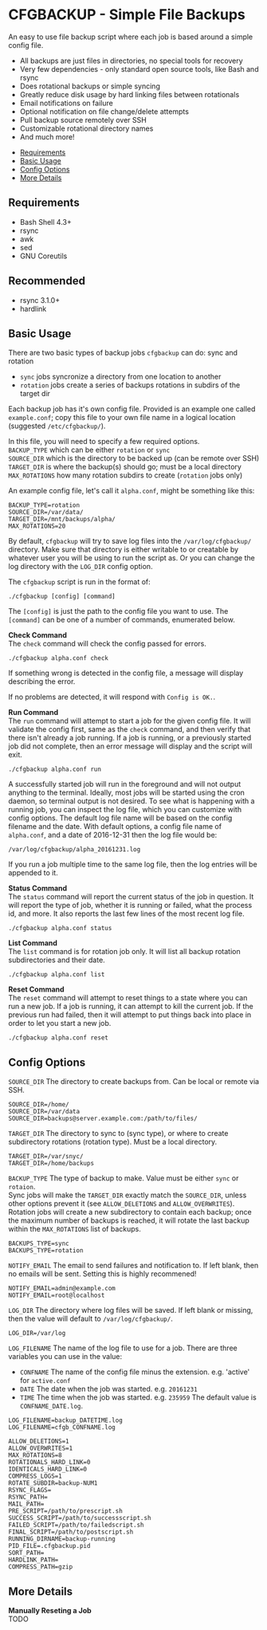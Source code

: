 CFGBACKUP - Simple File Backups
========================================
An easy to use file backup script where each job is based around a simple config file.  
 - All backups are just files in directories, no special tools for recovery
 - Very few dependencies - only standard open source tools, like Bash and rsync
 - Does rotational backups or simple syncing
 - Greatly reduce disk usage by hard linking files between rotationals
 - Email notifications on failure
 - Optional notification on file change/delete attempts
 - Pull backup source remotely over SSH
 - Customizable rotational directory names
 - And much more!

* [Requirements](#requirements)
* [Basic Usage](#basic-usage)
* [Config Options](#config-options)
* [More Details](#more-details)


Requirements
------------------------
- Bash Shell 4.3+
- rsync
- awk
- sed
- GNU Coreutils

Recommended
------------------------
- rsync 3.1.0+
- hardlink


Basic Usage
------------------------
There are two basic types of backup jobs `cfgbackup` can do: sync and rotation  
 - `sync` jobs syncronize a directory from one location to another
 - `rotation` jobs create a series of backups rotations in subdirs of the target dir

Each backup job has it's own config file. Provided is an example one called `example.conf`;
copy this file to your own file name in a logical location (suggested `/etc/cfgbackup/`).  

In this file, you will need to specify a few required options.  
`BACKUP_TYPE` which can be either `rotation` or `sync`  
`SOURCE_DIR` which is the directory to be backed up (can be remote over SSH)  
`TARGET_DIR` is where the backup(s) should go; must be a local directory  
`MAX_ROTATIONS` how many rotation subdirs to create (`rotation` jobs only)  

An example config file, let's call it `alpha.conf`, might be something like this:
```
BACKUP_TYPE=rotation
SOURCE_DIR=/var/data/
TARGET_DIR=/mnt/backups/alpha/
MAX_ROTATIONS=20
```

By default, `cfgbackup` will try to save log files into the `/var/log/cfgbackup/` directory.
Make sure that directory is either writable to or creatable by whatever user you will be using
to run the script as. Or you can change the log directory with the `LOG_DIR` config option.  

The `cfgbackup` script is run in the format of:  
```
./cfgbackup [config] [command]
```

The `[config]` is just the path to the config file you want to use. The `[command]` can be one
of a number of commands, enumerated below.  

**Check Command**  
The `check` command will check the config passed for errors.  
```
./cfgbackup alpha.conf check
```

If something wrong is detected in the config file, a message will display describing the error.  

If no problems are detected, it will respond with `Config is OK.`.  

**Run Command**  
The `run` command will attempt to start a job for the given config file. It will validate the
config first, same as the `check` command, and then verify that there isn't already a job
running. If a job is running, or a previously started job did not complete, then an error
message will display and the script will exit.  
```
./cfgbackup alpha.conf run
```

A successfully started job will run in the foreground and will not output anything to the
terminal. Ideally, most jobs will be started using the cron daemon, so terminal output is
not desired. To see what is happening with a running job, you can inspect the log file,
which you can customize with config options. The default log file name will be based on
the config filename and the date. With default options, a config file name of `alpha.conf`,
and a date of 2016-12-31 then the log file would be:  
```
/var/log/cfgbackup/alpha_20161231.log
```

If you run a job multiple time to the same log file, then the log entries will be
appended to it.

**Status Command**  
The `status` command will report the current status of the job in question. It will
report the type of job, whether it is running or failed, what the process id, and
more. It also reports the last few lines of the most recent log file.  
```
./cfgbackup alpha.conf status
```

**List Command**  
The `list` command is for rotation job only. It will list all backup rotation
subdirectories and their date.
```
./cfgbackup alpha.conf list
```

**Reset Command**  
The `reset` command will attempt to reset things to a state where you can run a new
job. If a job is running, it can attempt to kill the current job. If the previous
run had failed, then it will attempt to put things back into place in order to let
you start a new job.
```
./cfgbackup alpha.conf reset
```


Config Options
------------------------
`SOURCE_DIR` The directory to create backups from. Can be local or remote
via SSH.  
```
SOURCE_DIR=/home/
SOURCE_DIR=/var/data
SOURCE_DIR=backups@server.example.com:/path/to/files/
```

`TARGET_DIR` The directory to sync to (sync type), or where to create subdirectory
rotations (rotation type). Must be a local directory.  
```
TARGET_DIR=/var/snyc/
TARGET_DIR=/home/backups
```

`BACKUP_TYPE` The type of backup to make. Value must be either `sync` or `rotaion`.  
Sync jobs will make the `TARGET_DIR` exactly match the `SOURCE_DIR`, unless other
options prevent it (see `ALLOW_DELETIONS` and `ALLOW_OVERWRITES`).  
Rotation jobs will create a new subdirectory to contain each backup; once the
maximum number of backups is reached, it will rotate the last backup within
the `MAX_ROTATIONS` list of backups.  
```
BACKUPS_TYPE=sync
BACKUPS_TYPE=rotation
```

`NOTIFY_EMAIL` The email to send failures and notification to. If left blank,
then no emails will be sent. Setting this is highly recommened!  
```
NOTIFY_EMAIL=admin@example.com
NOTIFY_EMAIL=root@localhost
```

`LOG_DIR` The directory where log files will be saved. If left blank or missing,
then the value will default to `/var/log/cfgbackup/`.
```
LOG_DIR=/var/log
```

`LOG_FILENAME` The name of the log file to use for a job. There are three variables
you can use in the value:  
- `CONFNAME` The name of the config file minus the extension. e.g. 'active' for `active.conf`
- `DATE` The date when the job was started. e.g. `20161231`
- `TIME` The time when the job was started. e.g. `235959`
The default value is `CONFNAME_DATE.log`.  
```
LOG_FILENAME=backup_DATETIME.log
LOG_FILENAME=cfgb_CONFNAME.log
```

```
ALLOW_DELETIONS=1
ALLOW_OVERWRITES=1
MAX_ROTATIONS=8
ROTATIONALS_HARD_LINK=0
IDENTICALS_HARD_LINK=0
COMPRESS_LOGS=1
ROTATE_SUBDIR=backup-NUM1
RSYNC_FLAGS=
RSYNC_PATH=
MAIL_PATH=
PRE_SCRIPT=/path/to/prescript.sh
SUCCESS_SCRIPT=/path/to/successscript.sh
FAILED_SCRIPT=/path/to/failedscript.sh
FINAL_SCRIPT=/path/to/postscript.sh
RUNNING_DIRNAME=backup-running
PID_FILE=.cfgbackup.pid
SORT_PATH=
HARDLINK_PATH=
COMPRESS_PATH=gzip
```


More Details
------------------------
**Manually Reseting a Job**  
TODO  


